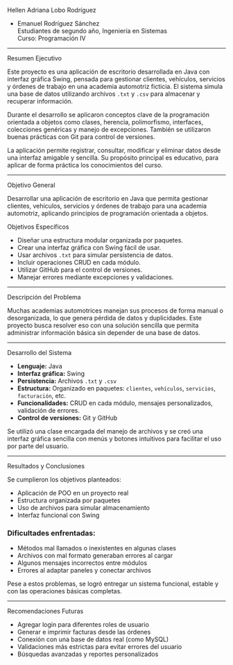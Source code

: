  Hellen Adriana Lobo Rodríguez  
- Emanuel Rodríguez Sánchez  
Estudiantes de segundo año, Ingeniería en Sistemas  
Curso: Programación IV  

---

 Resumen Ejecutivo

Este proyecto es una aplicación de escritorio desarrollada en Java con interfaz gráfica Swing, pensada para gestionar clientes, vehículos, servicios y órdenes de trabajo en una academia automotriz ficticia. El sistema simula una base de datos utilizando archivos `.txt` y `.csv` para almacenar y recuperar información.

Durante el desarrollo se aplicaron conceptos clave de la programación orientada a objetos como clases, herencia, polimorfismo, interfaces, colecciones genéricas y manejo de excepciones. También se utilizaron buenas prácticas con Git para control de versiones.

La aplicación permite registrar, consultar, modificar y eliminar datos desde una interfaz amigable y sencilla. Su propósito principal es educativo, para aplicar de forma práctica los conocimientos del curso.

---

 Objetivo General

Desarrollar una aplicación de escritorio en Java que permita gestionar clientes, vehículos, servicios y órdenes de trabajo para una academia automotriz, aplicando principios de programación orientada a objetos.

 Objetivos Específicos

- Diseñar una estructura modular organizada por paquetes.
- Crear una interfaz gráfica con Swing fácil de usar.
- Usar archivos `.txt` para simular persistencia de datos.
- Incluir operaciones CRUD en cada módulo.
- Utilizar GitHub para el control de versiones.
- Manejar errores mediante excepciones y validaciones.

---

 Descripción del Problema

Muchas academias automotrices manejan sus procesos de forma manual o desorganizada, lo que genera pérdida de datos y duplicidades. Este proyecto busca resolver eso con una solución sencilla que permita administrar información básica sin depender de una base de datos.

---

 Desarrollo del Sistema

- **Lenguaje:** Java  
- **Interfaz gráfica:** Swing  
- **Persistencia:** Archivos `.txt` y `.csv`  
- **Estructura:** Organizado en paquetes: `clientes`, `vehículos`, `servicios`, `facturación`, etc.  
- **Funcionalidades:** CRUD en cada módulo, mensajes personalizados, validación de errores.  
- **Control de versiones:** Git y GitHub  

Se utilizó una clase encargada del manejo de archivos y se creó una interfaz gráfica sencilla con menús y botones intuitivos para facilitar el uso por parte del usuario.

---

 Resultados y Conclusiones

Se cumplieron los objetivos planteados:

- Aplicación de POO en un proyecto real
- Estructura organizada por paquetes
- Uso de archivos para simular almacenamiento
- Interfaz funcional con Swing

### Dificultades enfrentadas:

- Métodos mal llamados o inexistentes en algunas clases
- Archivos con mal formato generaban errores al cargar
- Algunos mensajes incorrectos entre módulos
- Errores al adaptar paneles y conectar archivos

Pese a estos problemas, se logró entregar un sistema funcional, estable y con las operaciones básicas completas.

---

 Recomendaciones Futuras

- Agregar login para diferentes roles de usuario
- Generar e imprimir facturas desde las órdenes
- Conexión con una base de datos real (como MySQL)
- Validaciones más estrictas para evitar errores del usuario
- Búsquedas avanzadas y reportes personalizados
